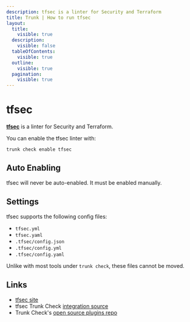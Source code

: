 ```yaml
---
description: tfsec is a linter for Security and Terraform
title: Trunk | How to run tfsec
layout:
  title:
    visible: true
  description:
    visible: false
  tableOfContents:
    visible: true
  outline:
    visible: true
  pagination:
    visible: true
---
```


# tfsec

[**tfsec**](https://github.com/aquasecurity/tfsec) is a linter for Security and Terraform.

You can enable the tfsec linter with:

```shell
trunk check enable tfsec
```

## Auto Enabling

tfsec will never be auto-enabled. It must be enabled manually.

## Settings

tfsec supports the following config files:
* `tfsec.yml`
* `tfsec.yaml`
* `.tfsec/config.json`
* `.tfsec/config.yml`
* `.tfsec/config.yaml`

Unlike with most tools under `trunk check`, these files cannot be moved.




## Links

- [tfsec site](https://github.com/aquasecurity/tfsec)
- tfsec Trunk Check [integration source](https://github.com/trunk-io/plugins/tree/main/linters/tfsec)
- Trunk Check's [open source plugins repo](https://github.com/trunk-io/plugins/tree/main)

